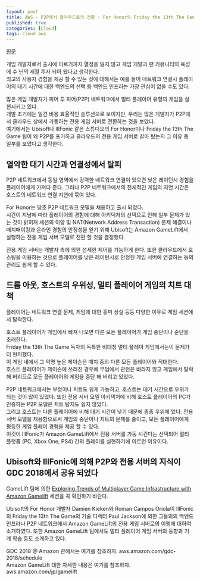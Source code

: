 ```yaml
---
layout: post
title: AWS - P2P에서 클라우드로의 전환 : For Honor와 Friday the 13th The Game이 어떻게 플레이어 경험을 향상 시켰는가 
published: true
categories: [Cloud]
tags: cloud aws
---
```

[원문](https://aws.amazon.com/jp/blogs/gametech/for-honor-friday-the-13th-the-game-move-from-p2p-to-the-cloud-to-improve-player-experience/)  
  
게임 개발자로서 출시에 이르기까지 열정을 잃지 않고 게임 개발과 팬 커뮤니티의 육성에 수 년의 세월 투자 되어 왔다고 생각한다.  
최고의 사용자 경험을 제공 할 수 있는 것에 대해서는 예를 들어 네트워크 연결시 플레이어의 대기 시간에 대한 백엔드의 선택 등 백엔드 인프라는 가장 관심이 없을 수도 있다.  
  
많은 게임 개발자가 피어 투 피어(P2P) 네트워크에서 멀티 플레이어 유형의 게임을 실현시키고 있다.  
개발 초기에는 일견 비용 효율적인 솔루션으로 보이지만, 우리는 많은 개발자가 P2P에서 클라우드 상에서 가동하는 전용 게임 서버로 전환하는 것을 보았다.  
여기에서는 Ubisoft나 IllFonic 같은 스튜디오의 For Honor이나 Friday the 13th The Game 팀이 왜 P2P를 포기하고 클라우드의 전용 게임 서버로 갈아 탔는지 그 이유 중 일부를 보았다고 생각한다.    
  
## 열악한 대기 시간과 연결성에서 탈피
P2P 네트워크에서 동일 영역에서 강력한 네트워크 연결이 있으면 낮은 레이턴시 경험을 플레이어에게 가져다 준다. 그러나 P2P 네트워크에서의 전체적인 게임의 지연 시간은 호스트의 네트워크 연결 지연에 묶여 있다.  
  
For Honor는 당초 P2P 네트워크 모델을 채용하고 출시 되었다.  
시간이 지남에 따라 플레이어의 경험에 대해 아키텍처의 선택으로 인해 일부 문제가 있는 것이 밝혀져 세션의 이양 및 NAT(Network Address Transaction) 문제 해결이나  매치매이킹과 온라인 경험의 안정성울 얻기 위해 Ubisoft는 Amazon GameLift에서 실행하는 전용 게임 서버 모델로 전환 할 것을 결정했다.  
  
전용 게임 서버는 개발자 측에 의한 섬세한 제어를 가능하게 한다. 또한 클라우드에서 호스팅을 이용하는 것으로 플레이어를 낮은 레이턴시로 안정된 게임 서버에 연결하는 등의 관리도 쉽게 할 수 있다.  
  
  
## 드롭 아웃, 호스트의 우위성, 멀티 플레이어 게임의 치트 대책
플레이어는 네트워크 연결 문제, 게임에 대한 흥미 상실 등등 다양한 이유로 게임 세션에서 탈락한다.  
  
호스트 플레이어가 게임에서 빠져 나오면 다른 모든 플레이어가 게임 중단이나 순단을 초래한다.  
Friday the 13th The Game 독자의 독특한 비대칭 멀티 플레이 게임에서는이 문제가 더 현저했다.  
이 게임 내에서 그 악명 높은 제이슨은 매치 중의 다른 모든 플레이어와 적대한다.  
호스트 플레이어가 제이슨에 쓰러진 경우에 무덤에서 관전은 바라지 않고 게임에서 탈락 해 버리므로 모든 플레이어의 게임을 중단 해 버리고 있었다.  
  
P2P 네트워크에서는 부정이나 치트도 쉽게 가능하고, 호스트는 대기 시간으로 우위가 되는 것이 많이 있었다. 또한 전용 서버 모델 아키텍처에 비해 호스트 플레이어의 PC가 인증하는 P2P 모델은 치트 탐지도 쉽지 않았다.  
그리고 호스트는 다른 플레이어에 비해 대기 시간이 낮기 때문에 종종 우위에 있다. 전용 서버 모델을 채용함으로써 게임의 중단이나 치트의 문제를 줄이고, 모든 플레이어에게 평등한 게임 플레이 경험을 제공 할 수 있다.  
이것이 IllFonic가 Amazon GameLift에서 전용 서버를 가동 시킨다는 선택되어 멀티 플랫폼 (PC, Xbox One, PS4) 간의 플레이를 실현하기에 이르런 이유이다.  
  
    
## Ubisoft와 IllFonic에 의해 P2P와 전용 서버의 지식이 GDC 2018에서 공유 되었다
GameLift 팀에 의한 [Exploring Trends of Multiplayer Game Infrastructure with Amazon Gamelift](https://www.gdcvault.com/browse/gdc-18/play/1024829) 세션을 꼭 확인하기 바란다.  
  
Ubisoft의 For Honor 개발자 Damien Kieken와 Roman Campos Oriola이 IllFonic의 Friday the 13th The Game의 기술 디렉터 Paul Jackson에 의한 그들의의 백엔드 인프라나 P2P 네트워크에서 Amazon GameLift의 전용 게임 서버로의 이행에 대하여 소개하였다. 또한 Amazon GameLift 팀에서도 멀티 플레이어 게임 서버의 동향과 기계 학습 등도 소개하고 있다.  
  
GDC 2018 @ Amazon 관해서는 여기를 참조하자. aws.amazon.com/gdc-2018/schedule   
Amazon GameLift 대한 자세한 내용은 여기를 참조하자. aws.amazon.com/jp/gamelift   
  
